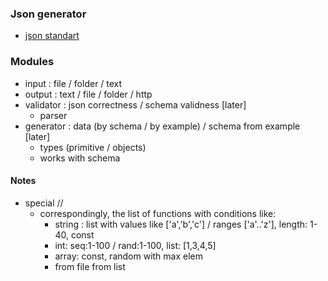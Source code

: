 ### Json generator

 - [json standart](https://www.json.org/json-en.html)
 
### Modules
- input : file / folder / text
- output : text / file / folder / http 
- validator : json correctness / schema validness [later]
    - parser
- generator : data (by schema / by example) / schema from example [later]
    - types (primitive / objects)
    - works with schema  
    
#### Notes
- special // 
    - correspondingly, the list of functions with conditions like:
        - string : list with values like ['a','b','c'] / ranges ['a'..'z'], length: 1-40, const
        - int: seq:1-100 / rand:1-100, list: [1,3,4,5]
        - array: const, random with max elem
        - from file from list

 
